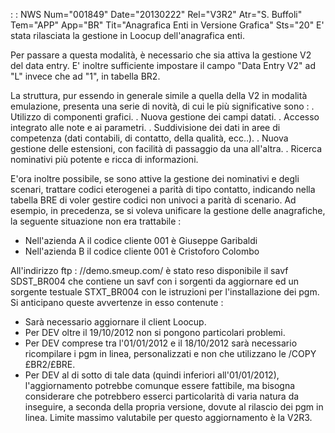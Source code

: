  :  : NWS Num="001849" Date="20130222" Rel="V3R2" Atr="S. Buffoli" Tem="APP" App="BR" Tit="Anagrafica Enti in Versione Grafica" Sts="20"
E' stata rilasciata la gestione in Loocup dell'anagrafica enti.

Per passare a questa modalità, è necessario che sia attiva la gestione V2 del data entry.
E' inoltre sufficiente impostare il campo "Data Entry V2" ad "L" invece che ad "1", in tabella BR2.

La struttura, pur essendo in generale simile a quella della V2 in modalità emulazione, presenta una
serie di novità, di cui le più significative sono : 
. Utilizzo di componenti grafici.
. Nuova gestione dei campi datati.
. Accesso integrato alle note e ai parametri.
. Suddivisione dei dati in aree di competenza (dati contabili, di contatto, della qualità, ecc..).
. Nuova gestione delle estensioni, con facilità di passaggio da una all'altra.
. Ricerca nominativi più potente e ricca di informazioni.

E'ora inoltre possibile, se sono attive la gestione dei nominativi e degli scenari, trattare codici
eterogenei a parità di tipo contatto, indicando nella tabella BRE di voler gestire codici non univoci a parità di scenario.
Ad esempio, in precedenza, se si voleva unificare la gestione delle anagrafiche, la seguente situazione non era trattabile : 
-  Nell'azienda A il codice cliente 001 è Giuseppe Garibaldi
-  Nell'azienda B il codice cliente 001 è Cristoforo Colombo

All'indirizzo ftp : //demo.smeup.com/ è stato reso disponibile il savf SDST_BR004 che contiene un savf con i sorgenti da aggiornare ed un sorgente testuale STXT_BR004 con le istruzioni per l'installazione dei pgm. Si anticipano queste avvertenze in esso contenute : 
-  Sarà necessario aggiornare il client Loocup.
-  Per DEV oltre il 19/10/2012 non si pongono particolari problemi.
-  Per DEV comprese tra l'01/01/2012 e il 18/10/2012 sarà necessario ricompilare i pgm in linea, personalizzati e non che utilizzano le /COPY £BR2/£BRE.
-  Per DEV al di sotto di tale data (quindi inferiori all'01/01/2012), l'aggiornamento potrebbe comunque essere fattibile, ma bisogna considerare che potrebbero esserci particolarità di varia natura da inseguire, a seconda della propria versione, dovute al rilascio dei pgm in linea.
Limite massimo valutabile per questo aggiornamento è la V2R3.

